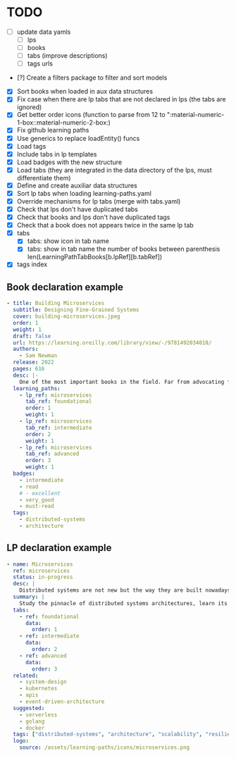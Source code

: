 # TODO

- [ ] update data yamls
  - [ ] lps
  - [ ] books
  - [ ] tabs (improve descriptions)
  - [ ] tags urls
- [?] Create a filters package to filter and sort models
- [x] Sort books when loaded in aux data structures
- [x] Fix case when there are lp tabs that are not declared in lps (the tabs are ignored)
- [x] Get better order icons (function to parse from 12 to ":material-numeric-1-box::material-numeric-2-box:)
- [x] Fix github learning paths
- [x] Use generics to replace loadEntity() funcs
- [x] Load tags
- [x] Include tabs in lp templates
- [x] Load badges with the new structure
- [x] Load tabs (they are integrated in the data directory of the lps, must differentiate them)
- [x] Define and create auxiliar data structures
- [x] Sort lp tabs when loading learning-paths.yaml
- [x] Override mechanisms for lp tabs (merge with tabs.yaml)
- [x] Check that lps don't have duplicated tabs
- [x] Check that books and lps don't have duplicated tags
- [x] Check that a book does not appears twice in the same lp tab
- [x] tabs
    - [x] tabs: show icon in tab name
    - [x] tabs: show in tab name the number of books between parenthesis len(LearningPathTabBooks[b.lpRef][b.tabRef])
- [x] tags index

## Book declaration example

```yaml
- title: Building Microservices
  subtitle: Designing Fine-Grained Systems
  cover: building-microservices.jpeg
  order: 1
  weight: 1
  draft: false
  url: https://learning.oreilly.com/library/view/-/9781492034018/
  authors:
    - Sam Newman
  release: 2022
  pages: 616
  desc: |-
    One of the most important books in the field. Far from advocating for the monolithic architectures exile, the book offers useful insights to help you identify use cases for monoliths, or when to turn to microservices. It will teach you what microservices really are, their evolutionary origin, principles, characteristics and all the new challenges they bring to the table. Finally, the author explains how organizations should evolve to adapt their internal structure and vision in order to efficiently deliver value using microservices architectures.
  learning_paths:
    - lp_ref: microservices
      tab_ref: foundational
      order: 1
      weight: 1
    - lp_ref: microservices
      tab_ref: intermediate
      order: 2
      weight: 1
    - lp_ref: microservices
      tab_ref: advanced
      order: 3
      weight: 1
  badges:
    - intermediate
    - read
    # - excellent
    - very_good
    - must-read
  tags:
    - distributed-systems
    - architecture
```

## LP declaration example

```yaml
- name: Microservices
  ref: microservices
  status: in-progress
  desc: |
    Distributed systems are not new but the way they are built nowadays is. Monolithic architectures need to evolve to leverage the cloud and the many advantages that microservices offer (scalability, fast releases, high-availability, resilience, and more). As usually happen in life, nothing is just benefits, and microservices architectures are not different, they bring many challenges with them like a more complicated management or debugging, economic costs and the necessary knowledge to build and run them. However, if this kind of architecture fit your needs or if you are interested in finding out what all the fuss about microservices is about don't hesitate and dive in!.
  summary: |
    Study the pinnacle of distributed systems architectures, learn its tenets, and foremost, when and how to implement it.
  tabs:
    - ref: foundational
      data:
        order: 1
    - ref: intermediate
      data:
        order: 2
    - ref: advanced
      data:
        order: 3
  related:
    - system-design
    - kubernetes
    - apis
    - event-driven-architecture
  suggested:
    - serverless
    - golang
    - docker
  tags: ["distributed-systems", "architecture", "scalability", "resilience", "observability", "kubernetes", "lambda", "faas"]
  logo:
    source: /assets/learning-paths/icons/microservices.png
```
